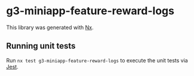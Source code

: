 # g3-miniapp-feature-reward-logs

This library was generated with [Nx](https://nx.dev).

## Running unit tests

Run `nx test g3-miniapp-feature-reward-logs` to execute the unit tests via [Jest](https://jestjs.io).
